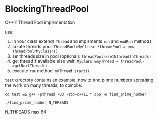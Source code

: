 # BlockingThreadPool
C++11 Thread Pool implementation 

use:

1. in your class extends `Thread` and implements `run` and `endRun` methods
2. create threads pool: `ThreadPool<MyClass> *threadPool = new ThreadPool<MyClass>()`
3. set threads size in pool (optional): `threadPool->setNthread(nThreads)`
4. get thread if available else wait: `MyClass &myThread = threadPool->getNextThread()`
5. execute `run` method: `myThread.start()`


`test` directory contains an example, how to find prime numbers spreading the work on many threads, to compile:

`cd test && g++ -pthread -O3 -std=c++11 *.cpp -o find_prime_number`

`./find_prime_number N_THREADS`

N_THREADS max 64

